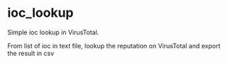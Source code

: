 # ioc_lookup

Simple ioc lookup in VirusTotal.

From list of ioc in text file, lookup the reputation on VirusTotal and export the result in csv
